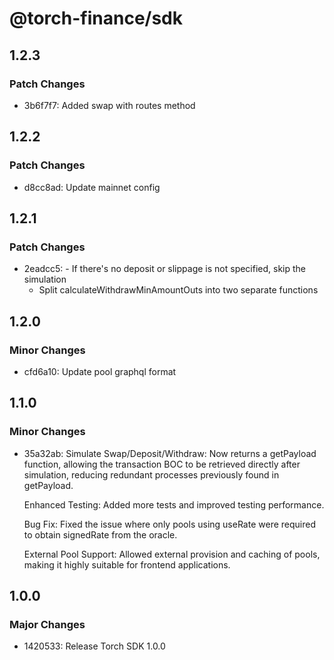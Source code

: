 # @torch-finance/sdk

## 1.2.3

### Patch Changes

- 3b6f7f7: Added swap with routes method

## 1.2.2

### Patch Changes

- d8cc8ad: Update mainnet config

## 1.2.1

### Patch Changes

- 2eadcc5: - If there's no deposit or slippage is not specified, skip the simulation
  - Split calculateWithdrawMinAmountOuts into two separate functions

## 1.2.0

### Minor Changes

- cfd6a10: Update pool graphql format

## 1.1.0

### Minor Changes

- 35a32ab: Simulate Swap/Deposit/Withdraw: Now returns a getPayload function, allowing the transaction BOC to be retrieved directly after simulation, reducing redundant processes previously found in getPayload.

  Enhanced Testing: Added more tests and improved testing performance.

  Bug Fix: Fixed the issue where only pools using useRate were required to obtain signedRate from the oracle.

  External Pool Support: Allowed external provision and caching of pools, making it highly suitable for frontend applications.

## 1.0.0

### Major Changes

- 1420533: Release Torch SDK 1.0.0
